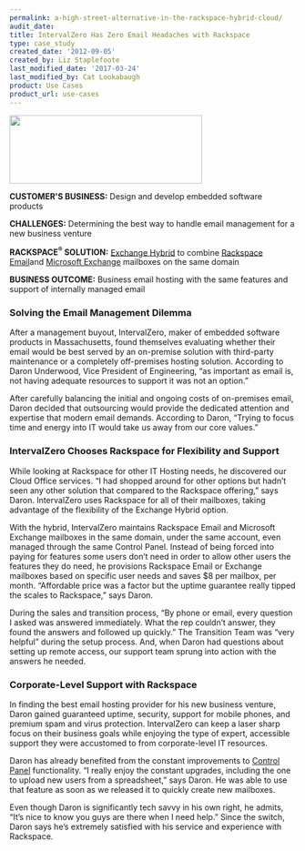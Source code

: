 ```yaml
---
permalink: a-high-street-alternative-in-the-rackspace-hybrid-cloud/
audit_date:
title: IntervalZero Has Zero Email Headaches with Rackspace
type: case_study
created_date: '2012-09-05'
created_by: Liz Staplefoote
last_modified_date: '2017-03-24'
last_modified_by: Cat Lookabaugh
product: Use Cases
product_url: use-cases
---
```


<a href="http://www.intervalzero.com/">
   <img src="{% asset_path use-cases/how-it-maintains-relevancy/intervalzero.jpg %}" width="338" height="120" />
</a>

**CUSTOMER'S BUSINESS:** Design and develop embedded software products

**CHALLENGES:** Determining the best way to handle email management for
a new business venture

**RACKSPACE<sup>&reg;</sup> SOLUTION:** [Exchange
Hybrid](http://www.rackspace.com/apps/email_hosting/exchange_hybrid/) to
combine [Rackspace
Email](http://www.rackspace.com/apps/email_hosting/rackspace_email/)and
[Microsoft
Exchange](http://www.rackspace.com/apps/email_hosting/exchange_hosting/)
mailboxes on the same domain

**BUSINESS OUTCOME:** Business email hosting with the same features and
support of internally managed email

### Solving the Email Management Dilemma

After a management buyout, IntervalZero, maker of embedded software
products in Massachusetts, found themselves evaluating whether their
email would be best served by an on-premise solution with third-party
maintenance or a completely off-premises hosting solution. According to
Daron Underwood, Vice President of Engineering, “as important as email
is, not having adequate resources to support it was not an option.”

After carefully balancing the initial and ongoing costs of on-premises
email, Daron decided that outsourcing would provide the dedicated
attention and expertise that modern email demands. According to Daron,
“Trying to focus time and energy into IT would take us away from our
core values.”

### IntervalZero Chooses Rackspace for Flexibility and Support

While looking at Rackspace for other IT Hosting needs, he discovered our
Cloud Office services. “I had shopped around for other options but
hadn’t seen any other solution that compared to the Rackspace offering,”
says Daron. IntervalZero uses Rackspace for all of their mailboxes,
taking advantage of the flexibility of the Exchange Hybrid option.

With the hybrid, IntervalZero maintains Rackspace Email and Microsoft
Exchange mailboxes in the same domain, under the same account, even
managed through the same Control Panel. Instead of being forced into
paying for features some users don’t need in order to allow other users
the features they do need, he provisions Rackspace Email or Exchange
mailboxes based on specific user needs and saves $8 per mailbox, per
month. “Affordable price was a factor but the uptime guarantee really
tipped the scales to Rackspace,” says Daron.

During the sales and transition process, “By phone or email, every
question I asked was answered immediately. What the rep couldn’t answer,
they found the answers and followed up quickly.” The Transition Team was
“very helpful” during the setup process. And, when Daron had questions
about setting up remote access, our support team sprung into action with
the answers he needed.

### Corporate-Level Support with Rackspace

In finding the best email hosting provider for his new business venture,
Daron gained guaranteed uptime, security, support for mobile phones, and
premium spam and virus protection. IntervalZero can keep a laser sharp
focus on their business goals while enjoying the type of expert,
accessible support they were accustomed to from corporate-level IT
resources.

Daron has already benefited from the constant improvements to [Control
Panel](http://www.rackspace.com/apps/control_panel/) functionality. “I
really enjoy the constant upgrades, including the one to upload new
users from a spreadsheet,” says Daron. He was able to use that feature
as soon as we released it to quickly create new mailboxes.

Even though Daron is significantly tech savvy in his own right, he
admits, “It’s nice to know you guys are there when I need help.” Since
the switch, Daron says he’s extremely satisfied with his service and
experience with Rackspace.
